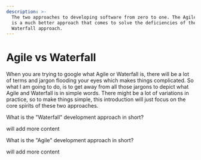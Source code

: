 ```yaml
---
description: >-
  The two approaches to developing software from zero to one. The Agile approach
  is a much better approach that comes to solve the deficiencies of the
  Waterfall approach.
---
```


# Agile vs Waterfall

When you are trying to google what Agile or Waterfall is, there will be a lot of terms and jargon flooding your eyes which makes things complicated. So what I am going to do, is to get away from all those jargons to depict what Agile and Waterfall is in simple words. There might be a lot of variations in practice, so to make things simple, this introduction will just focus on the core spirits of these two approaches.



What is the "Waterfall" development approach in short?

will add more content

What is the "Agile" development approach in short?

will add more content

